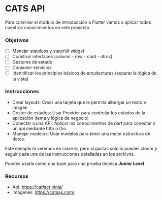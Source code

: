 # CATS API
Para culminar el módulo de introducción a Flutter vamos a aplicar todos nuestros conocimientos en este proyecto. 

### Objetivos 

* [ ] Manejar stateless y statefull widget
* [ ] Construir interfaces (column - row - card - otros)
* [ ] Gestores de estado
* [ ] Consumir servicios
* [ ] Idenitificar los principios básicos de arquitecturas (separar la lógica de la vista)

### Instrucciones
* Crear layouts: Crear una tarjeta que le permita albergar un texto e imagen 
* Gestor de estados: Usar Provider para controlar los estados de la aplicación (tema y lógica de negocio)
* Conectar a una API: Aplicar los conocimientos de dart para conectar a un api mediante http o Dio
* Manejar modelos: Usar modelos para tener una mejor estructura de datos. 

Este ejemplo lo veremos en clase 🤓, pero si gustas solo lo puedes clonar y seguir cada una de las instrucciones detalladas en los archivos. 

Puedes usarla como una base para una prueba técnica **Junior Level**

### Recursos
* Api: https://catfact.ninja/
* Imagenes: https://cataas.com/